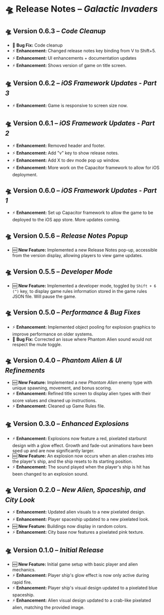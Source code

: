 # 🛸 Release Notes – *Galactic Invaders*

## 🛸 Version 0.6.3 – *Code Cleanup*
- 🐞 **Bug Fix:** Code cleanup
- ⚡ **Enhancement:** Changed release notes key binding from V to Shift+5.
- ⚡ **Enhancement:** UI enhancements + documentation updates
- ⚡ **Enhancement:** Shows version of game on title screen.

## 🛸 Version 0.6.2 – *iOS Framework Updates - Part 3*
- ⚡ **Enhancement:** Game is responsive to screen size now.

## 🛸 Version 0.6.1 – *iOS Framework Updates - Part 2*
- ⚡ **Enhancement:** Removed header and footer.
- ⚡ **Enhancement:** Add "v" key to show release notes.
- ⚡ **Enhancement:** Add X to dev mode pop up window.
- ⚡ **Enhancement:** More work on the Capacitor framework to allow for iOS deployment.

## 🛸 Version 0.6.0 – *iOS Framework Updates - Part 1*
- ⚡ **Enhancement:** Set up Capacitor framework to allow the game to be deployed to the iOS app store.  More updates coming.

## 🛸 Version 0.5.6 – *Release Notes Popup*
- 🆕 **New Feature:** Implemented a new Release Notes pop-up, accessible from the version display, allowing players to view game updates.

## 🛸 Version 0.5.5 – *Developer Mode*
- 🆕 **New Feature:** Implemented a developer mode, toggled by `Shift + 6 (^)` key, to display game rules information stored in the game rules JSON file.  Will pause the game.

## 🛸 Version 0.5.0 – *Performance & Bug Fixes*
- ⚡ **Enhancement:** Implemented object pooling for explosion graphics to improve performance on older systems.  
- 🐞 **Bug Fix:** Corrected an issue where Phantom Alien sound would not respect the mute toggle.

## 🛸 Version 0.4.0 – *Phantom Alien & UI Refinements*
- 🆕 **New Feature:** Implemented a new *Phantom Alien* enemy type with unique spawning, movement, and bonus scoring.  
- ⚡ **Enhancement:** Refined title screen to display alien types with their score values and cleaned up instructions.  
- ⚡ **Enhancement:** Cleaned up Game Rules file.

## 🛸 Version 0.3.0 – *Enhanced Explosions*
- ⚡ **Enhancement:** Explosions now feature a red, pixelated starburst design with a glow effect. Growth and fade-out animations have been sped up and are now significantly larger.  
- 🆕 **New Feature:** An explosion now occurs when an alien crashes into the player's ship, and the ship resets to its starting position.  
- ⚡ **Enhancement:** The sound played when the player's ship is hit has been changed to an explosion sound.

## 🛸 Version 0.2.0 – *New Alien, Spaceship, and City Look*
- ⚡ **Enhancement:** Updated alien visuals to a new pixelated design.  
- ⚡ **Enhancement:** Player spaceship updated to a new pixelated look.  
- 🆕 **New Feature:** Buildings now display in random colors.  
- ⚡ **Enhancement:** City base now features a pixelated pink texture.

## 🛸 Version 0.1.0 – *Initial Release*
- 🆕 **New Feature:** Initial game setup with basic player and alien mechanics.  
- ⚡ **Enhancement:** Player ship's glow effect is now only active during rapid fire.  
- ⚡ **Enhancement:** Player ship's visual design updated to a pixelated blue spaceship.  
- ⚡ **Enhancement:** Alien visual design updated to a crab-like pixelated alien, matching the provided image.
